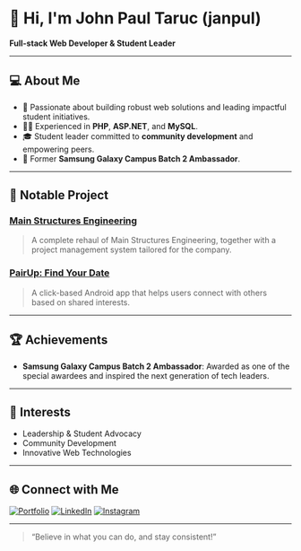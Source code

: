 # 👋 Hi, I'm John Paul Taruc (janpul)

**Full-stack Web Developer & Student Leader**

---

## 💻 About Me

- 🌟 Passionate about building robust web solutions and leading impactful student initiatives.
- 👨‍💻 Experienced in **PHP**, **ASP.NET**, and **MySQL**.
- 🎓 Student leader committed to **community development** and empowering peers.
- 🏅 Former **Samsung Galaxy Campus Batch 2 Ambassador**.

---

## 🚀 Notable Project

### [Main Structures Engineering](https://mainstructuresengineering.com)
> A complete rehaul of Main Structures Engineering, together with a project management system tailored for the company.

### [PairUp: Find Your Date](https://github.com/janpul/pairup-tinder-app)
> A click-based Android app that helps users connect with others based on shared interests.

---

## 🏆 Achievements

- **Samsung Galaxy Campus Batch 2 Ambassador**: Awarded as one of the special awardees and inspired the next generation of tech leaders.

---

## 🌱 Interests

- Leadership & Student Advocacy
- Community Development
- Innovative Web Technologies

---

## 🌐 Connect with Me

[![Portfolio](https://img.shields.io/badge/Portfolio-jpault.vercel.app-blue?style=flat&logo=google-chrome)](https://jpault.vercel.app)
[![LinkedIn](https://img.shields.io/badge/LinkedIn-in%2Fjohnpaultaruc-blue?style=flat&logo=linkedin)](https://www.linkedin.com/in/johnpaultaruc)
[![Instagram](https://img.shields.io/badge/Instagram-johnpaultaruc-E4405F?style=flat&logo=instagram)](https://instagram.com/johnpaultaruc)

---

> “Believe in what you can do, and stay consistent!”
